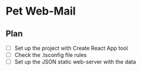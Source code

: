 # Pet Web-Mail


## Plan
- [ ] Set up the project with Create React App tool
- [ ] Check the .tsconfig file rules
- [ ] Set up the JSON static web-server with the data
